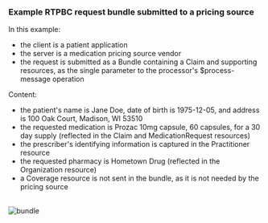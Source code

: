 <h3 id="example-rtpbc-request-scenario-using-fhir-messaging">Example RTPBC request bundle submitted to a pricing source</h3>
<p>In this example:</p>
<ul>
<li>the client is a patient application</li>
<li>the server is a medication pricing source vendor</li>
<li>the request is submitted as a Bundle containing a Claim and supporting resources, as the single parameter to the processor&#39;s $process-message operation</li>
</ul>
<p>Content:</p>
<ul>
<li>the patient&#39;s name is Jane Doe, date of birth is 1975-12-05, and address is 100 Oak Court, Madison, WI 53510</li>
<li>the requested medication is Prozac 10mg capsule, 60 capsules, for a 30 day supply (reflected in the Claim and MedicationRequest resources)</li>
<li>the prescriber&#39;s identifying information is captured in the Practitioner resource</li>
<li>the requested pharmacy is Hometown Drug (reflected in the Organization resource)</li>
<li>a Coverage resource is not sent in the bundle, as it is not needed by the pricing source</li>
</ul>

<br/>
<div><img src="rtpbc-bundle-request-03-price-source.png" alt="bundle"></div>

<br/>

<br/>